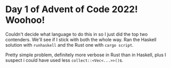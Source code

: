 # Day 1 of Advent of Code 2022! Woohoo!

Couldn't decide what language to do this in so I just did the top two contenders. 
We'll see if I stick with both the whole way.
Ran the Haskell solution with `runhaskell` and the Rust one with `cargo script`. 

Pretty simple problem, definitely more verbose in Rust than in Haskell, plus I suspect i
could have used less `collect::<Vec<...>>()`s.
